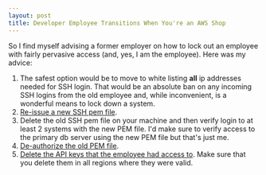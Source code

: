 ```yaml
---
layout: post
title: Developer Employee Transitions When You're an AWS Shop
---
```

So I find myself advising a former employer on how to lock out an employee with fairly pervasive access (and, yes, I am the employee).  Here was my advice:

1.  The safest option would be to move to white listing **all** ip addresses needed for SSH login.  That would be an absolute ban on any incoming SSH logins from the old employee and, while inconvenient, is a wonderful means to lock down a system.
2.  [Re-issue a new SSH pem file](https://docs.aws.amazon.com/AWSEC2/latest/UserGuide/ec2-key-pairs.html#having-ec2-create-your-key-pair).
3.  Delete the old SSH pem file on your machine and then verify login to at least 2 systems with the new PEM file.  I'd make sure to verify access to the primary db server using the new PEM file but that's just me.
4.  [De-authorize the old PEM file](https://stackoverflow.com/questions/31912037/how-to-delete-deactivate-the-current-pem-file-and-create-new-one-in-aws).
5.  [Delete the API keys that the employee had access to](https://docs.aws.amazon.com/cli/latest/reference/apigateway/delete-api-key.html).  Make sure that you delete them in all regions where they were valid.
